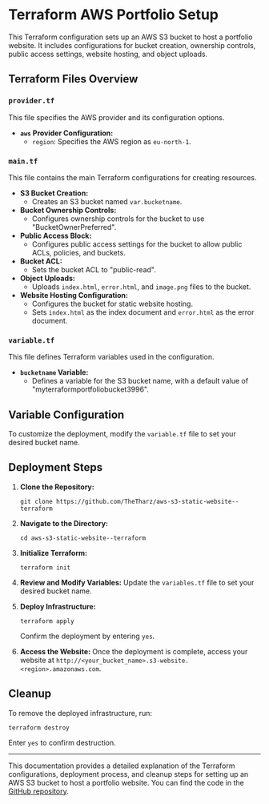 # Terraform AWS Portfolio Setup

This Terraform configuration sets up an AWS S3 bucket to host a portfolio website. It includes configurations for bucket creation, ownership controls, public access settings, website hosting, and object uploads.

## Terraform Files Overview

### `provider.tf`

This file specifies the AWS provider and its configuration options.

- **`aws` Provider Configuration:**
  - `region`: Specifies the AWS region as `eu-north-1`.

### `main.tf`

This file contains the main Terraform configurations for creating resources.

- **S3 Bucket Creation:**
  - Creates an S3 bucket named `var.bucketname`.
- **Bucket Ownership Controls:**
  - Configures ownership controls for the bucket to use "BucketOwnerPreferred".
- **Public Access Block:**
  - Configures public access settings for the bucket to allow public ACLs, policies, and buckets.
- **Bucket ACL:**
  - Sets the bucket ACL to "public-read".
- **Object Uploads:**
  - Uploads `index.html`, `error.html`, and `image.png` files to the bucket.
- **Website Hosting Configuration:**
  - Configures the bucket for static website hosting.
  - Sets `index.html` as the index document and `error.html` as the error document.

### `variable.tf`

This file defines Terraform variables used in the configuration.

- **`bucketname` Variable:**
  - Defines a variable for the S3 bucket name, with a default value of "myterraformportfoliobucket3996".

## Variable Configuration

To customize the deployment, modify the `variable.tf` file to set your desired bucket name.

## Deployment Steps

1. **Clone the Repository:**
   ```
   git clone https://github.com/TheTharz/aws-s3-static-website--terraform
   ```

2. **Navigate to the Directory:**
   ```
   cd aws-s3-static-website--terraform
   ```

3. **Initialize Terraform:**
   ```
   terraform init
   ```

4. **Review and Modify Variables:**
   Update the `variables.tf` file to set your desired bucket name.

5. **Deploy Infrastructure:**
   ```
   terraform apply
   ```
   Confirm the deployment by entering `yes`.

6. **Access the Website:**
   Once the deployment is complete, access your website at `http://<your_bucket_name>.s3-website.<region>.amazonaws.com`.

## Cleanup

To remove the deployed infrastructure, run:
```
terraform destroy
```
Enter `yes` to confirm destruction.

---

This documentation provides a detailed explanation of the Terraform configurations, deployment process, and cleanup steps for setting up an AWS S3 bucket to host a portfolio website. You can find the code in the [GitHub repository](https://github.com/TheTharz/aws-s3-static-website--terraform).
